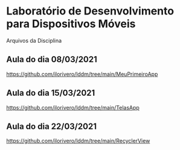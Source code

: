 # Laboratório de Desenvolvimento para Dispositivos Móveis

Arquivos da Disciplina

## Aula do dia 08/03/2021
https://github.com/ilorivero/lddm/tree/main/MeuPrimeiroApp

## Aula do dia 15/03/2021
https://github.com/ilorivero/lddm/tree/main/TelasApp

## Aula do dia 22/03/2021

https://github.com/ilorivero/lddm/tree/main/RecyclerView

